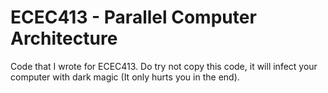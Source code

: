 # ECEC413 - Parallel Computer Architecture

Code that I wrote for ECEC413.
Do try not copy this code, it will infect your computer with dark magic (It only hurts you in the end).
